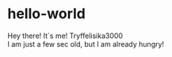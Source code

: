 # hello-world
Hey there! It´s me! Tryffelisika3000  
I am just a few sec old, but I am already hungry!

